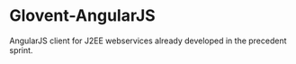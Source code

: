 # Glovent-AngularJS
AngularJS client for J2EE webservices already developed in the precedent sprint.
